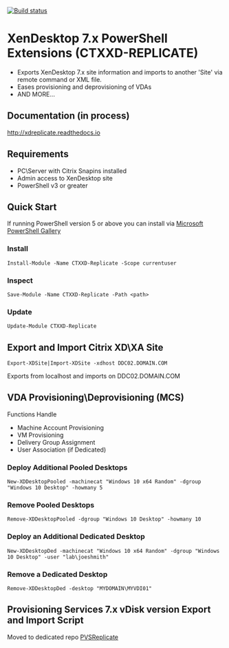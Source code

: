 [![Build status](https://ci.appveyor.com/api/projects/status/00p66jdhcj8nib0c/branch/master?retina=true)](https://ci.appveyor.com/project/ryancbutler/xdreplicate/branch/master)
# XenDesktop 7.x PowerShell Extensions (CTXXD-REPLICATE)

- Exports XenDesktop 7.x site information and imports to another 'Site' via remote command or XML file.
- Eases provisioning and deprovisioning of VDAs
- AND MORE...

## Documentation (in process)
http://xdreplicate.readthedocs.io

## Requirements

- PC\Server with Citrix Snapins installed
- Admin access to XenDesktop site
- PowerShell v3 or greater

## Quick Start
If running PowerShell version 5 or above you can install via [Microsoft PowerShell Gallery](https://www.powershellgallery.com/)

### Install
```
Install-Module -Name CTXXD-Replicate -Scope currentuser
```
### Inspect
```
Save-Module -Name CTXXD-Replicate -Path <path>
```
### Update
```
Update-Module CTXXD-Replicate 
```

## Export and Import Citrix XD\XA Site
```
Export-XDSite|Import-XDSite -xdhost DDC02.DOMAIN.COM
```
Exports from localhost and imports on DDC02.DOMAIN.COM

## VDA Provisioning\Deprovisioning (MCS)
Functions Handle
- Machine Account Provisioning
- VM Provisioning
- Delivery Group Assignment
- User Association (if Dedicated) 

### Deploy Additional Pooled Desktops
```
New-XDDesktopPooled -machinecat "Windows 10 x64 Random" -dgroup "Windows 10 Desktop" -howmany 5
```
### Remove Pooled Desktops
```
Remove-XDDesktopPooled -dgroup "Windows 10 Desktop" -howmany 10
```
### Deploy an Additional Dedicated Desktop
```
New-XDDesktopDed -machinecat "Windows 10 x64 Random" -dgroup "Windows 10 Desktop" -user "lab\joeshmith"
```
### Remove a Dedicated Desktop
```
Remove-XDDesktopDed -desktop "MYDOMAIN\MYVDI01"
```

## Provisioning Services 7.x vDisk version Export and Import Script

Moved to dedicated repo [PVSReplicate](https://github.com/ryancbutler/PVSReplicate)
